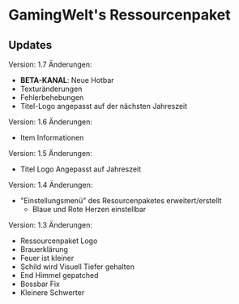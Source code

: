 # GamingWelt's Ressourcenpaket

## Updates

Version: 1.7
Änderungen:
- **BETA-KANAL**: Neue Hotbar
- Texturänderungen
- Fehlerbehebungen
- Titel-Logo angepasst auf der nächsten Jahreszeit


Version: 1.6
Änderungen:
 - Item Informationen

Version: 1.5
Änderungen:
 - Titel Logo Angepasst auf Jahreszeit

Version: 1.4
Änderungen:
- "Einstellungsmenü" des Resourcenpaketes erweitert/erstellt
  - Blaue und Rote Herzen einstellbar 

Version: 1.3
Änderungen:
- Ressourcenpaket Logo
- Brauerklärung
- Feuer ist kleiner
- Schild wird Visuell Tiefer gehalten
- End Himmel gepatched 
- Bossbar Fix
- Kleinere Schwerter
